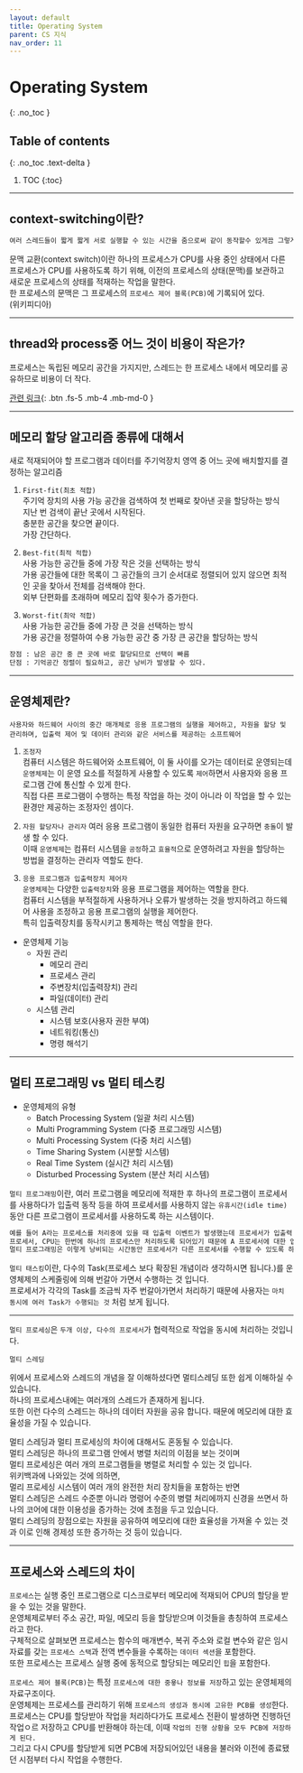 ```yaml
---
layout: default
title: Operating System
parent: CS 지식
nav_order: 11
---
```


# Operating System
{: .no_toc }

## Table of contents
{: .no_toc .text-delta }

1. TOC
{:toc}
---

## context-switching이란?

```scss
여러 스레드들이 짧게 짧게 서로 실행할 수 있는 시간을 줌으로써 같이 동작할수 있게끔 그렇게...  
```

문맥 교환(context switch)이란 하나의 프로세스가 CPU를 사용 중인 상태에서 다른 프로세스가 CPU를 사용하도록 하기 위해, 이전의 프로세스의 상태(문맥)를 보관하고 새로운 프로세스의 상태를 적재하는 작업을 말한다.  
한 프로세스의 문맥은 그 프로세스의 `프로세스 제어 블록(PCB)`에 기록되어 있다.  
(위키피디아)

---

## thread와 process중 어느 것이 비용이 작은가?

프로세스는 독립된 메모리 공간을 가지지만, 스레드는 한 프로세스 내에서 메모리를 공유하므로 비용이 더 작다.  

[관련 링크](https://arer.tistory.com/80){: .btn .fs-5 .mb-4 .mb-md-0 }

---

## 메모리 할당 알고리즘 종류에 대해서

새로 적재되어야 할 프로그램과 데이터를 주기억장치 영역 중 어느 곳에 배치할지를 결정하는 알고리즘

1. `First-fit(최초 적합)`  
주기억 장치의 사용 가능 공간을 검색하여 첫 번째로 찾아낸 곳을 할당하는 방식  
지난 번 검색이 끝난 곳에서 시작된다.  
충분한 공간을 찾으면 끝이다.  
가장 간단하다.  

2. `Best-fit(최적 적합)`  
사용 가능한 공간들 중에 가장 작은 것을 선택하는 방식  
가용 공간들에 대한 목록이 그 공간들의 크기 순서대로 정렬되어 있지 않으면 최적인 곳을 찾아서 전체를 검색해야 한다.  
외부 단편화를 초래하며 메모리 집약 횟수가 증가한다.  

3. `Worst-fit(최악 적합)`  
사용 가능한 공간들 중에 가장 큰 것을 선택하는 방식  
가용 공간을 정렬하여 수용 가능한 공간 중 가장 큰 공간을 할당하는 방식  

```markdown
장점 : 남은 공간 중 큰 곳에 바로 할당되므로 선택이 빠름  
단점 : 기억공간 정렬이 필요하고, 공간 낭비가 발생할 수 있다.  
```  

---

## 운영체제란?

`사용자와 하드웨어 사이의 중간 매개체로 응용 프로그램의 실행을 제어하고, 자원을 할당 및 관리하며, 입출력 제어 및 데이터 관리와 같은 서비스를 제공하는 소프트웨어`  

1. `조정자`  
컴퓨터 시스템은 하드웨어와 소프트웨어, 이 둘 사이를 오가는 데이터로 운영되는데 `운영체제`는 이 운영 요소를 적절하게 사용할 수 있도록 `제어`하면서 사용자와 응용 프로그램 간에 통신할 수 있게 한다.  
직접 다른 프로그램이 수행하는 특정 작업을 하는 것이 아니라 이 작업을 할 수 있는 환경만 제공하는 조정자인 셈이다.  

2. `자원 할당자나 관리자` 
여러 응용 프로그램이 동일한 컴퓨터 자원을 요구하면 `충돌`이 발생 할 수 있다.  
이때 `운영체제`는 컴퓨터 시스템을 `공정`하고 `효율적`으로 운영하려고 자원을 할당하는 방법을 결정하는 관리자 역할도 한다.  

3. `응용 프로그램과 입출력장치 제어자`  
`운영체제`는 다양한 `입출력장치`와 응용 프로그램을 제어하는 역할을 한다.  
컴퓨터 시스템을 부적절하게 사용하거나 오류가 발생하는 것을 방지하려고 하드웨어 사용을 조정하고 응용 프로그램의 실행을 제어한다.  
특히 입출력장치를 동작시키고 통제하는 핵심 역할을 한다.  


* 운영체제 기능
    * 자원 관리
        * 메모리 관리
        * 프로세스 관리
        * 주변장치(입출력장치) 관리
        * 파일(데이터) 관리
    * 시스템 관리
        * 시스템 보호(사용자 권한 부여)
        * 네트워킹(통신)
        * 명령 해석기  
        
---

## 멀티 프로그래밍 vs 멀티 테스킹

* 운영체제의 유형
    * Batch Processing System (일괄 처리 시스템)
    * Multi Programming System (다중 프로그래밍 시스템)
    * Multi Processing System (다중 처리 시스템)
    * Time Sharing System (시분할 시스템)
    * Real Time System (실시간 처리 시스템)
    * Disturbed Processing System (분산 처리 시스템)

`멀티 프로그래밍`이란, 여러 프로그램을 메모리에 적재한 후 하나의 프로그램이 프로세서를 사용하다가 입출력 동작 등을 하여 프로세서를 사용하지 않는 `유휴시간(idle time)`동안 다른 프로그램이 프로세서를 사용하도록 하는 시스템이다.  

```markdown
예를 들어 A라는 프로세스를 처리중에 있을 때 입출력 이벤트가 발생했는데 프로세서가 입출력 이벤트에 대한 응답을 위해 무작정 대기하고 있다면 프로세서의 자원을 낭비하는 결과를 초래합니다.  
프로세서, CPU는 한번에 하나의 프로세스만 처리하도록 되어있기 때문에 A 프로세서에 대한 입출력 이벤트에 대한 응답을 대기하는 동안 아무일도 하지 않기 때문입니다.  
멀티 프로그래밍은 이렇게 낭비되는 시간동안 프로세서가 다른 프로세서를 수행할 수 있도록 하는 것 입니다.  
```  

`멀티 태스킹`이란, 다수의 Task(프로세스 보다 확장된 개념이라 생각하시면 됩니다.)를 운영체제의 스케줄링에 의해 번갈아 가면서 수행하는 것 입니다.  
프로세서가 각각의 Task를 조금씩 자주 번갈아가면서 처리하기 때문에 사용자는 `마치 동시에 여러 Task가 수행되는 것` 처럼 보게 됩니다.  

---

`멀티 프로세싱`은 `두개 이상, 다수의 프로세서`가 협력적으로 작업을 동시에 처리하는 것입니다.  

`멀티 스레딩`

위에서 프로세스와 스레드의 개념을 잘 이해하셨다면 멀티스레딩 또한 쉽게 이해하실 수 있습니다.  
하나의 프로세스내에는 여러개의 스레드가 존재하게 됩니다.  
또한 이런 다수의 스레드는 하나의 데이터 자원을 공유 합니다. 때문에 메모리에 대한 효율성을 가질 수 있습니다.  

멀티 스레딩과 멀티 프로세싱의 차이에 대해서도 혼동될 수 있습니다.  
멀티 스레딩은 하나의 프로그램 안에서 병렬 처리의 이점을 보는 것이며  
멀티 프로세싱은 여러 개의 프로그램들을 병렬로 처리할 수 있는 것 입니다.  
위키백과에 나와있는 것에 의하면,  
멀리 프로세싱 시스템이 여러 개의 완전한 처리 장치들을 포함하는 반면  
멀티 스레딩은 스레드 수준뿐 아니라 명령어 수준의 병렬 처리에까지 신경을 쓰면서 하나의 코어에 대한 이용성을 증가하는 것에 초점을 두고 있습니다.  
멀티 스레딩의 장점으로는 자원을 공유하여 메모리에 대한 효율성을 가져올 수 있는 것과 이로 인해 경제성 또한 증가하는 것 등이 있습니다.  

---

## 프로세스와 스레드의 차이

`프로세스`는 실행 중인 프로그램으로 디스크로부터 메모리에 적재되어 CPU의 할당을 받을 수 있는 것을 말한다.  
운영체제로부터 주소 공간, 파일, 메모리 등을 할당받으며 이것들을 총칭하여 프로세스라고 한다.  
구체적으로 살펴보면 프로세스는 함수의 매개변수, 복귀 주소와 로컬 변수와 같은 임시 자료를 갖는 `프로세스 스택`과 전역 변수들을 수록하는 `데이터 섹션`을 포함한다.  
또한 프로세스는 프로세스 실행 중에 동적으로 할당되는 메모리인 `힙`을 포함한다.  

`프로세스 제어 블록(PCB)`는 특정 `프로세스에 대한 중욯나 정보를 저장`하고 있는 운영체제의 자료구조이다.  
운영체제는 프로세스를 관리하기 위해 `프로세스의 생성과 동시에 고유한 PCB를 생성`한다.  
프로세스는 CPU를 할당받아 작업을 처리하다가도 프로세스 전환이 발생하면 진행하던 작업ㅇ르 저장하고 CPU를 반환해야 하는데, 이때 `작업의 진행 상황을 모두 PCB에 저장하게 된다.`  
그리고 다시 CPU를 할당받게 되면 PCB에 저장되어있던 내용을 불러와 이전에 종료됐던 시점부터 다시 작업을 수행한다.  



